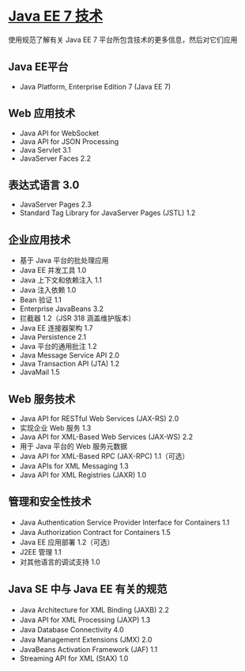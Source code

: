 #   [Java EE 7 技术](http://www.oracle.com/technetwork/cn/java/javaee/overview/index.html)

使用规范了解有关 Java EE 7 平台所包含技术的更多信息，然后对它们应用

##  Java EE平台
-   Java Platform, Enterprise Edition 7 (Java EE 7)

##  Web 应用技术
-   Java API for WebSocket
-   Java API for JSON Processing
-   Java Servlet 3.1
-   JavaServer Faces 2.2

##  表达式语言 3.0
-   JavaServer Pages 2.3
-   Standard Tag Library for JavaServer Pages (JSTL) 1.2

##  企业应用技术
-   基于 Java 平台的批处理应用
-   Java EE 并发工具 1.0
-   Java 上下文和依赖注入 1.1
-   Java 注入依赖 1.0
-   Bean 验证 1.1
-   Enterprise JavaBeans 3.2
-   拦截器 1.2（JSR 318 涵盖维护版本）
-   Java EE 连接器架构 1.7
-   Java Persistence 2.1
-   Java 平台的通用批注 1.2
-   Java Message Service API 2.0
-   Java Transaction API (JTA) 1.2
-   JavaMail 1.5

##  Web 服务技术
-   Java API for RESTful Web Services (JAX-RS) 2.0
-   实现企业 Web 服务 1.3
-   Java API for XML-Based Web Services (JAX-WS) 2.2
-   用于 Java 平台的 Web 服务元数据　
-   Java API for XML-Based RPC (JAX-RPC) 1.1（可选） 　
-   Java APIs for XML Messaging 1.3	 　
-   Java API for XML Registries (JAXR) 1.0

##  管理和安全性技术
-   Java Authentication Service Provider Interface for Containers 1.1 　
-   Java Authorization Contract for Containers 1.5	 　
-   Java EE 应用部署 1.2（可选）	 　
-   J2EE 管理 1.1 　
-   对其他语言的调试支持 1.0

##  Java SE 中与 Java EE 有关的规范
-   Java Architecture for XML Binding (JAXB) 2.2 　
-   Java API for XML Processing (JAXP) 1.3 　
-   Java Database Connectivity 4.0	 　
-   Java Management Extensions (JMX) 2.0 　
-   JavaBeans Activation Framework (JAF) 1.1	 　
-   Streaming API for XML (StAX) 1.0
